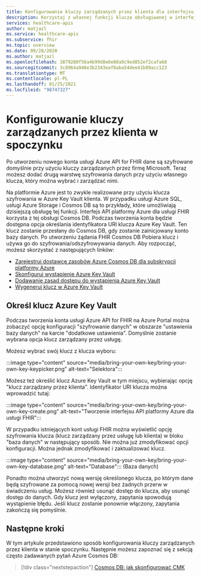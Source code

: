 ```yaml
---
title: Konfigurowanie kluczy zarządzanych przez klienta dla interfejsu API platformy Azure dla usługi FHIR
description: Korzystaj z własnej funkcji klucza obsługiwanej w interfejsie API platformy Azure dla FHIR za pomocą Cosmos DB
services: healthcare-apis
author: matjazl
ms.service: healthcare-apis
ms.subservice: fhir
ms.topic: overview
ms.date: 09/28/2020
ms.author: matjazl
ms.openlocfilehash: 3879280f56a4b99d8e6e08a9c9ed852ef2cafa68
ms.sourcegitcommit: 3c8964a946e3b2343eaf8aba54dee41b89acc123
ms.translationtype: MT
ms.contentlocale: pl-PL
ms.lasthandoff: 01/25/2021
ms.locfileid: "98747327"
---
```

# <a name="configure-customer-managed-keys-at-rest"></a>Konfigurowanie kluczy zarządzanych przez klienta w spoczynku

Po utworzeniu nowego konta usługi Azure API for FHIR dane są szyfrowane domyślnie przy użyciu kluczy zarządzanych przez firmę Microsoft. Teraz możesz dodać drugą warstwę szyfrowania danych przy użyciu własnego klucza, który można wybrać i zarządzać nimi.

Na platformie Azure jest to zwykle realizowane przy użyciu klucza szyfrowania w Azure Key Vault klienta. W przypadku usługi Azure SQL, usługi Azure Storage i Cosmos DB są to przykłady, które umożliwiają dzisiejszą obsługę tej funkcji. Interfejs API platformy Azure dla usługi FHIR korzysta z tej obsługi Cosmos DB. Podczas tworzenia konta będzie dostępna opcja określania identyfikatora URI klucza Azure Key Vault. Ten klucz zostanie przesłany do Cosmos DB, gdy zostanie zainicjowany konto bazy danych. Po utworzeniu żądania FHIR Cosmos DB Pobiera klucz i używa go do szyfrowania/odszyfrowywania danych. Aby rozpocząć, możesz skorzystać z następujących linków:

- [Zarejestruj dostawcę zasobów Azure Cosmos DB dla subskrypcji platformy Azure](../cosmos-db/how-to-setup-cmk.md#register-resource-provider) 
- [Skonfiguruj wystąpienie Azure Key Vault](../cosmos-db/how-to-setup-cmk.md#configure-your-azure-key-vault-instance)
- [Dodawanie zasad dostępu do wystąpienia Azure Key Vault](../cosmos-db/how-to-setup-cmk.md#add-an-access-policy-to-your-azure-key-vault-instance)
- [Wygeneruj klucz w Azure Key Vault](../cosmos-db/how-to-setup-cmk.md#generate-a-key-in-azure-key-vault)

## <a name="specify-the-azure-key-vault-key"></a>Określ klucz Azure Key Vault

Podczas tworzenia konta usługi Azure API for FHIR na Azure Portal można zobaczyć opcję konfiguracji "szyfrowanie danych" w obszarze "ustawienia bazy danych" na karcie "dodatkowe ustawienia". Domyślnie zostanie wybrana opcja klucz zarządzany przez usługę. 

Możesz wybrać swój klucz z klucza wyboru:

:::image type="content" source="media/bring-your-own-key/bring-your-own-key-keypicker.png" alt-text="Selektora":::

Możesz też określić klucz Azure Key Vault w tym miejscu, wybierając opcję "klucz zarządzany przez klienta". Identyfikator URI klucza można wprowadzić tutaj:

:::image type="content" source="media/bring-your-own-key/bring-your-own-key-create.png" alt-text="Tworzenie interfejsu API platformy Azure dla usługi FHIR":::

W przypadku istniejących kont usługi FHIR można wyświetlić opcję szyfrowania klucza (klucz zarządzany przez usługę lub klienta) w bloku "baza danych" w następujący sposób. Nie można już zmodyfikować opcji konfiguracji. Można jednak zmodyfikować i zaktualizować klucz.

:::image type="content" source="media/bring-your-own-key/bring-your-own-key-database.png" alt-text="Database"::: (Baza danych)

Ponadto można utworzyć nową wersję określonego klucza, po którym dane będą szyfrowane za pomocą nowej wersji bez żadnych przerw w świadczeniu usług. Możesz również usunąć dostęp do klucza, aby usunąć dostęp do danych. Gdy klucz jest wyłączony, zapytania spowodują wystąpienie błędu. Jeśli klucz zostanie ponownie włączony, zapytania zakończą się pomyślnie.

## <a name="next-steps"></a>Następne kroki

W tym artykule przedstawiono sposób konfigurowania kluczy zarządzanych przez klienta w stanie spoczynku. Następnie możesz zapoznać się z sekcją często zadawanych pytań Azure Cosmos DB: 
 
>[!div class="nextstepaction"]
>[Cosmos DB: jak skonfigurować CMK](https://docs.microsoft.com/azure/cosmos-db/how-to-setup-cmk#frequently-asked-questions)
